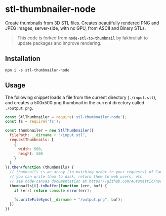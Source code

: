 # stl-thumbnailer-node

Create thumbnails from 3D STL files. Creates beautifully rendered PNG and JPEG images, server-side, with no GPU, from
ASCII and Binary STLs.

> This code is forked from [`node-stl-to-thumbnail`](https://github.com/fakhrullah/node-stl-to-thumbnail) by fakhrullah to update packages and improve rendering.

## Installation

```npm i -s stl-thumbnailer-node```

## Usage

The following snippet loads a file from the current directory (```./input.stl```), and creates a 500x500 png thumbnail
in the current directory called ```./output.png```.

```javascript
const StlThumbnailer = require('stl-thumbnailer-node');
const fs = require('fs');

const thumbnailer = new StlThumbnailer({
  filePath: __dirname + "/input.stl",
  requestThumbnails: [
    {
      width: 500,
      height: 500
    }
  ]
}).then(function (thumbnails) {
  // thumbnails is an array (in matching order to your requests) of Canvas objects
  // you can write them to disk, return them to web users, etc
  // see node-canvas documentation at https://github.com/Automattic/node-canvas
  thumbnails[0].toBuffer(function (err, buf) {
    if (err) return console.error(err);
    
    fs.writeFileSync(__dirname + "/output.png", buf);
  })
})
```
